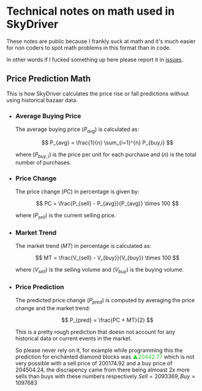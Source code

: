 # Technical notes on math used in SkyDriver

These notes are public because I frankly suck at math and it's much easier for non coders to spot math problems
in this format than in code.

In other words if I fucked something up here please report it in [issues](https://github.com/kociumba/SkyDriver/issues/new/choose).

## Price Prediction Math

This is how SkyDriver calculates the price rise or fall predictions without using historical bazaar data.

- ### Average Buying Price

    The average buying price $( P_{avg} )$ is calculated as:

    $$
    P_{avg} = \frac{1}{n} \sum_{i=1}^{n} P_{buy,i}
    $$

    where $( P_{buy,i} )$ is the price per unit for each purchase and $( n )$ is the total number of purchases.

- ### Price Change

    The price change $( PC )$ in percentage is given by:

    $$
    PC = \frac{P_{sell} - P_{avg}}{P_{avg}} \times 100
    $$

    where $( P_{sell} )$ is the current selling price.

- ### Market Trend

    The market trend $( MT )$ in percentage is calculated as:

    $$
    MT = \frac{V_{sell} - V_{buy}}{V_{buy}} \times 100
    $$

    where $( V_{sell} )$ is the selling volume and $( V_{buy} )$ is the buying volume.

- ### Price Prediction

    The predicted price change $( P_{pred} )$ is computed by averaging the price change and the market trend:

    $$
    P_{pred} = \frac{PC + MT}{2}
    $$

    This is a pretty rough prediction that doesn not account for any historical data or current events in the market.
    
    So please never rely on it, for example while programming this the prediction for enchanted diamond blocks was 
    <span style="color: limegreen;">
    $▲ 20442.77%$ 
    </span>
    which is not very possible with a sell price of $200174.92$ and a buy price of $204504.24$, the discrapency came from there being almoast 2x more sells than buys with these numbers respectively $Sell=2093369, Buy=1097683$

